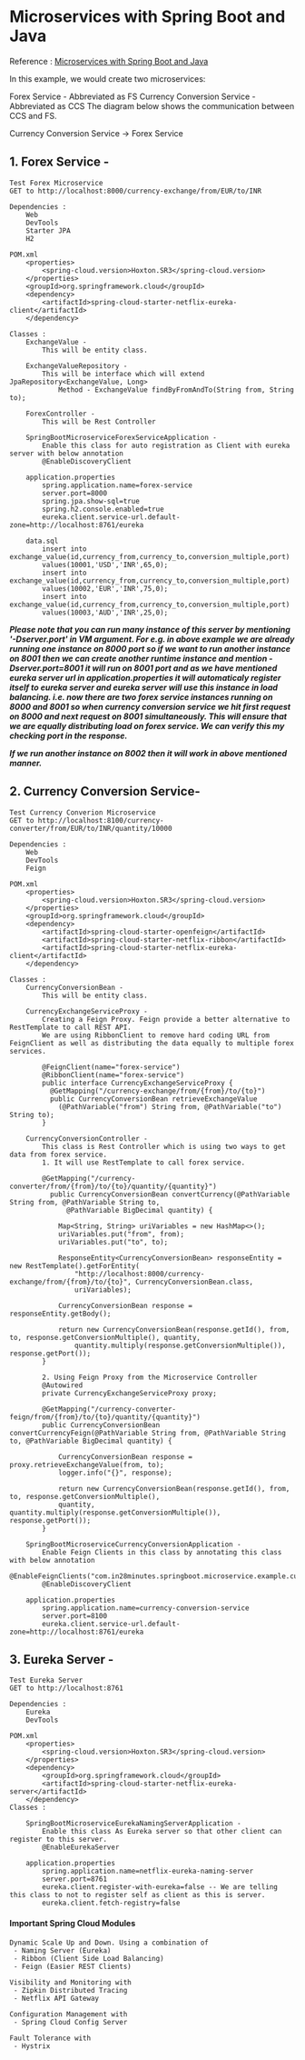 # Microservices with Spring Boot and Java

Reference : [Microservices with Spring Boot and Java](http://www.springboottutorial.com/creating-microservices-with-spring-boot-part-1-getting-started)


In this example, we would create two microservices:

Forex Service - Abbreviated as FS
Currency Conversion Service - Abbreviated as CCS
The diagram below shows the communication between CCS and FS. 

Currency Conversion Service -> Forex Service
	  
## 1. Forex Service - 
	Test Forex Microservice
	GET to http://localhost:8000/currency-exchange/from/EUR/to/INR

	Dependencies :
		Web
		DevTools
		Starter JPA
		H2
		
	POM.xml 
		<properties>
			<spring-cloud.version>Hoxton.SR3</spring-cloud.version>
		</properties>
		<groupId>org.springframework.cloud</groupId>
		<dependency>
			<artifactId>spring-cloud-starter-netflix-eureka-client</artifactId>
		</dependency>
		
	Classes :
		ExchangeValue - 
			This will be entity class.
			
		ExchangeValueRepository - 
			This will be interface which will extend JpaRepository<ExchangeValue, Long>
				Method - ExchangeValue findByFromAndTo(String from, String to);
				
		ForexController -
			This will be Rest Controller
			
		SpringBootMicroserviceForexServiceApplication - 
			Enable this class for auto registration as Client with eureka server with below annotation
			@EnableDiscoveryClient
		
		application.properties
			spring.application.name=forex-service
			server.port=8000
			spring.jpa.show-sql=true
			spring.h2.console.enabled=true
			eureka.client.service-url.default-zone=http://localhost:8761/eureka
			
		data.sql
			insert into exchange_value(id,currency_from,currency_to,conversion_multiple,port)
			values(10001,'USD','INR',65,0);
			insert into exchange_value(id,currency_from,currency_to,conversion_multiple,port)
			values(10002,'EUR','INR',75,0);
			insert into exchange_value(id,currency_from,currency_to,conversion_multiple,port)
			values(10003,'AUD','INR',25,0);
			
***Please note that you can run many instance of this server by mentioning '-Dserver.port' in VM argument.
For e.g. in above example we are already running one instance on 8000 port so if we want to run another instance on 8001 then
we can create another runtime instance and mention -Dserver.port=8001 it will run on 8001 port and as we have mentioned eureka
server url in application.properties it will automaticaly register itself to eureka server and eureka server will use this instance 
in load balancing. i.e. now there are two forex service instances running on 8000 and 8001 so when currency conversion service we hit first request on 8000 and next request on 8001 simultaneously. This will ensure that we are equally distributing load on forex service.
We can verify this my checking port in the response.***

***If we run another instance on 8002 then it will work in above mentioned manner.***

## 2. Currency Conversion Service-
	Test Currency Converion Microservice
	GET to http://localhost:8100/currency-converter/from/EUR/to/INR/quantity/10000

	Dependencies :
		Web
		DevTools
		Feign
		
	POM.xml 
		<properties>
			<spring-cloud.version>Hoxton.SR3</spring-cloud.version>
		</properties>
		<groupId>org.springframework.cloud</groupId>
		<dependency>
			<artifactId>spring-cloud-starter-openfeign</artifactId>
			<artifactId>spring-cloud-starter-netflix-ribbon</artifactId>
			<artifactId>spring-cloud-starter-netflix-eureka-client</artifactId>
		</dependency>
		
	Classes :
		CurrencyConversionBean - 
			This will be entity class.
		
		CurrencyExchangeServiceProxy - 
			Creating a Feign Proxy. Feign provide a better alternative to RestTemplate to call REST API. 
			We are using RibbonClient to remove hard coding URL from FeignClient as well as distributing the data equally to multiple forex services.
			
			@FeignClient(name="forex-service")
			@RibbonClient(name="forex-service")
			public interface CurrencyExchangeServiceProxy {
			  @GetMapping("/currency-exchange/from/{from}/to/{to}")
			  public CurrencyConversionBean retrieveExchangeValue
				(@PathVariable("from") String from, @PathVariable("to") String to);
			}

		CurrencyConversionController - 
			This class is Rest Controller which is using two ways to get data from forex service.
			1. It will use RestTemplate to call forex service.
		
			@GetMapping("/currency-converter/from/{from}/to/{to}/quantity/{quantity}")
			  public CurrencyConversionBean convertCurrency(@PathVariable String from, @PathVariable String to,
				  @PathVariable BigDecimal quantity) {

				Map<String, String> uriVariables = new HashMap<>();
				uriVariables.put("from", from);
				uriVariables.put("to", to);

				ResponseEntity<CurrencyConversionBean> responseEntity = new RestTemplate().getForEntity(
					"http://localhost:8000/currency-exchange/from/{from}/to/{to}", CurrencyConversionBean.class,
					uriVariables);

				CurrencyConversionBean response = responseEntity.getBody();

				return new CurrencyConversionBean(response.getId(), from, to, response.getConversionMultiple(), quantity,
					quantity.multiply(response.getConversionMultiple()), response.getPort());
			}
			
			2. Using Feign Proxy from the Microservice Controller
			@Autowired
			private CurrencyExchangeServiceProxy proxy;

			@GetMapping("/currency-converter-feign/from/{from}/to/{to}/quantity/{quantity}")
			public CurrencyConversionBean convertCurrencyFeign(@PathVariable String from, @PathVariable String to, @PathVariable BigDecimal quantity) {

				CurrencyConversionBean response = proxy.retrieveExchangeValue(from, to);
				logger.info("{}", response);

				return new CurrencyConversionBean(response.getId(), from, to, response.getConversionMultiple(), 
				quantity, quantity.multiply(response.getConversionMultiple()), response.getPort());
		    }

		SpringBootMicroserviceCurrencyConversionApplication - 
			Enable Feign Clients in this class by annotating this class with below annotation
			@EnableFeignClients("com.in28minutes.springboot.microservice.example.currencyconversion")
			@EnableDiscoveryClient
		
		application.properties
			spring.application.name=currency-conversion-service
			server.port=8100
			eureka.client.service-url.default-zone=http://localhost:8761/eureka

## 3. Eureka Server -
	Test Eureka Server
	GET to http://localhost:8761

	Dependencies :
		Eureka
		DevTools
		
	POM.xml 
		<properties>
			<spring-cloud.version>Hoxton.SR3</spring-cloud.version>
		</properties>
		<dependency>
			<groupId>org.springframework.cloud</groupId>
			<artifactId>spring-cloud-starter-netflix-eureka-server</artifactId>
		</dependency>
	Classes :
			
		SpringBootMicroserviceEurekaNamingServerApplication - 
			Enable this class As Eureka server so that other client can register to this server.
			@EnableEurekaServer
		
		application.properties
			spring.application.name=netflix-eureka-naming-server
			server.port=8761
			eureka.client.register-with-eureka=false -- We are telling this class to not to register self as client as this is server.
			eureka.client.fetch-registry=false
			



#### Important Spring Cloud Modules 

```
Dynamic Scale Up and Down. Using a combination of
 - Naming Server (Eureka)
 - Ribbon (Client Side Load Balancing)
 - Feign (Easier REST Clients)

Visibility and Monitoring with
 - Zipkin Distributed Tracing
 - Netflix API Gateway

Configuration Management with
 - Spring Cloud Config Server

Fault Tolerance with
 - Hystrix
```
